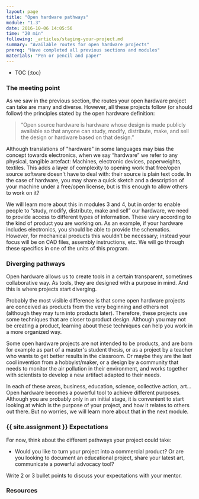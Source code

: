 ```yaml
---
layout: page
title: "Open hardware pathways"
module: "1.3"
date: 2016-10-06 14:05:56
time: "20 min"
following: _articles/staging-your-project.md
summary: "Available routes for open hardware projects"
prereq: "Have completed all previous sections and modules"
materials: "Pen or pencil and paper"
---
```

* TOC
{:toc}

### The meeting point
As we saw in the previous section, the routes your open hardware project can take are many and diverse. However, all these projects follow (or should follow) the principles stated by the open hardware definition:

> “Open source hardware is hardware whose design is made publicly available so that anyone can study, modify, distribute, make, and sell the design or hardware based on that design.” 

Although translations of "hardware" in some languages may bias the concept towards electronics, when we say “hardware” we refer to any physical, tangible artefact: Machines, electronic devices, paperweights, textiles. This adds a layer of complexity to opening work that free/open source software doesn't have to deal with: their source is plain text code. In the case of hardware, you may share a quick sketch and a description of your machine under a free/open license, but is this enough to allow others to work on it?

We will learn more about this in modules 3 and 4, but in order to enable people to “study, modify, distribute, make and sell” our hardware, we need to provide access to different types of information. These vary according to the kind of product you are working on. As an example, if your hardware includes electronics, you should be able to provide the schematics. However, for mechanical products this wouldn’t be necessary; instead your focus will be on CAD files, assembly instructions, etc. We will go through these specifics in one of the units of this program.

### Diverging pathways

Open hardware allows us to create tools in a certain transparent, sometimes collaborative way. As tools, they are designed with a purpose in mind. And this is where projects start diverging.

Probably the most visible difference is that some open hardware projects are conceived as products from the very beginning and others not (although they may turn into products later). Therefore, these projects use some techniques that are closer to product design. Although you may not be creating a product, learning about these techniques can help you work in a more organized way. 

Some open hardware projects are not intended to be products, and are born for example as part of a master's student thesis, or as a project by a teacher who wants to get better results in the classroom. Or maybe they are the last cool invention from a hobbyist/maker, or a design by a community that needs to monitor the air pollution in their environment, and works together with scientists to develop a new artifact adapted to their needs.  

In each of these areas, business, education, science, collective action, art... Open hardware becomes a powerful tool to achieve different purposes. Although you are probably only in an initial stage, it is convenient to start looking at which is the purpose of your project, and how it relates to others out there. But no worries, we will learn more about that in the next module.


### {{ site.assignment }} Expectations

For now, think about the different pathways your project could take:

- Would you like to turn your project into a commercial product? Or are you looking to document an educational project, share your latest art, communicate a powerful advocacy tool? 

Write 2 or 3 bullet points to discuss your expectations with your mentor.

### Resources
 
